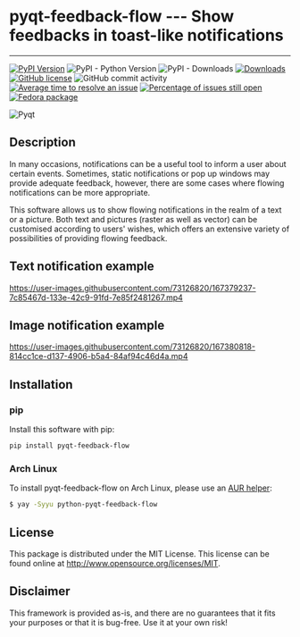# pyqt-feedback-flow --- Show feedbacks in toast-like notifications

---

[![PyPI Version](https://img.shields.io/pypi/v/pyqt-feedback-flow.svg)](https://pypi.python.org/pypi/pyqt-feedback-flow)
![PyPI - Python Version](https://img.shields.io/pypi/pyversions/pyqt-feedback-flow.svg)
![PyPI - Downloads](https://img.shields.io/pypi/dm/pyqt-feedback-flow.svg)
[![Downloads](https://pepy.tech/badge/pyqt-feedback-flow)](https://pepy.tech/project/pyqt-feedback-flow)
[![GitHub license](https://img.shields.io/github/license/firefly-cpp/pyqt-feedback-flow.svg)](https://github.com/firefly-cpp/pyqt-feedback-flow/blob/master/LICENSE)
![GitHub commit activity](https://img.shields.io/github/commit-activity/w/firefly-cpp/pyqt-feedback-flow.svg)
[![Average time to resolve an issue](http://isitmaintained.com/badge/resolution/firefly-cpp/pyqt-feedback-flow.svg)](http://isitmaintained.com/project/firefly-cpp/pyqt-feedback-flow "Average time to resolve an issue")
[![Percentage of issues still open](http://isitmaintained.com/badge/open/firefly-cpp/pyqt-feedback-flow.svg)](http://isitmaintained.com/project/firefly-cpp/pyqt-feedback-flow "Percentage of issues still open")
[![Fedora package](https://img.shields.io/fedora/v/python3-pyqt-feedback-flow?color=blue&label=Fedora%20Linux&logo=fedora)](https://src.fedoraproject.org/rpms/python-pyqt-feedback-flow)

![Pyqt](https://user-images.githubusercontent.com/73126820/167383927-6fe17311-4e80-42fc-a0ef-1494b4c58762.png)

## Description
In many occasions, notifications can be a useful tool to inform a user about certain events. Sometimes, static notifications or pop up windows may provide adequate feedback, however, there are some cases where flowing notifications can be more appropriate.

This software allows us to show flowing notifications in the realm of a text or a picture. Both text and pictures (raster as well as vector) can be customised according to users' wishes, which offers an extensive variety of possibilities of providing flowing feedback.

## Text notification example
https://user-images.githubusercontent.com/73126820/167379237-7c85467d-133e-42c9-91fd-7e85f2481267.mp4

## Image notification example
https://user-images.githubusercontent.com/73126820/167380818-814cc1ce-d137-4906-b5a4-84af94c46d4a.mp4

## Installation

### pip

Install this software with pip:

```sh
pip install pyqt-feedback-flow
```

### Arch Linux

To install pyqt-feedback-flow on Arch Linux, please use an [AUR helper](https://wiki.archlinux.org/title/AUR_helpers):

```sh
$ yay -Syyu python-pyqt-feedback-flow
```

## License

This package is distributed under the MIT License. This license can be found online at <http://www.opensource.org/licenses/MIT>.

## Disclaimer

This framework is provided as-is, and there are no guarantees that it fits your purposes or that it is bug-free. Use it at your own risk!
